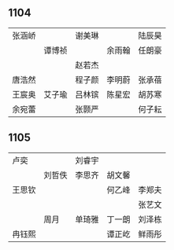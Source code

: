 ## 1104
|     |     |     |     |     |
| --- | --- | --- | --- | --- |
| 张涵峤 |  | 谢美琳 |  | 陆辰昊 |
|  | 谭博祯 |  | 余雨翰 | 任朗豪 |
|  |  | 赵若杰 |  |  |
| 唐浩然 |  | 程子颜 | 李明蔚 | 张承蓓 |
| 王宸奥 | 艾子瑜 | 吕林镔 | 陈星宏 | 胡苏寒 |
| 余宛蕾 |  | 张颢严 |  | 何子耘 |

## 1105
|     |     |     |     |     |
| --- | --- | --- | --- | --- |
| 卢奕 |  | 刘睿宇 |  |  |
|  | 刘哲佚 | 李思齐 | 胡文馨 |  |
| 王思钦 |  |  | 何乙峰 | 李郑夫 |
|  |  |  |  | 张艺文 |
|  | 周月 | 单琦雅 | 丁一朗 | 刘泽栋 |
| 冉钰熙 |  |  | 谭正屹 | 鲜雨彤 |

